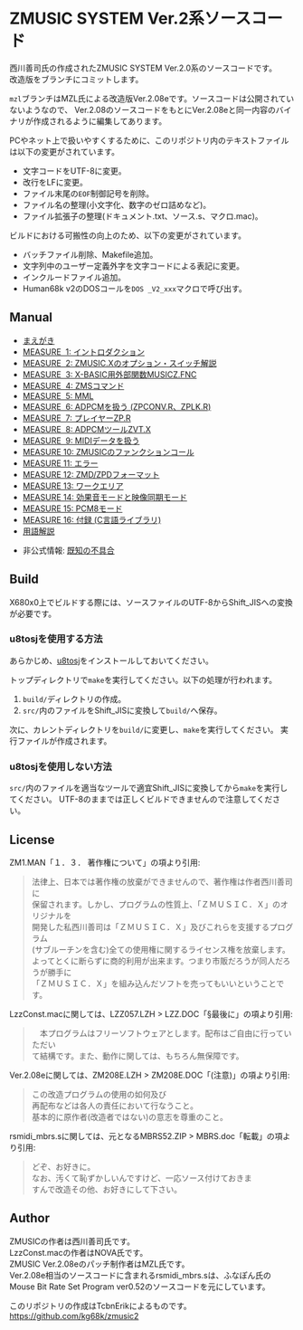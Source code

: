 # ZMUSIC SYSTEM Ver.2系ソースコード

西川善司氏の作成されたZMUSIC SYSTEM Ver.2.0系のソースコードです。  
改造版をブランチにコミットします。

`mzl`ブランチはMZL氏による改造版Ver.2.08eです。ソースコードは公開されていないようなので、
Ver.2.08のソースコードをもとにVer.2.08eと同一内容のバイナリが作成されるように編集してあります。

PCやネット上で扱いやすくするために、このリポジトリ内のテキストファイルは以下の変更がされています。
* 文字コードをUTF-8に変更。
* 改行をLFに変更。
* ファイル末尾の`EOF`制御記号を削除。
* ファイル名の整理(小文字化、数字のゼロ詰めなど)。
* ファイル拡張子の整理(ドキュメント.txt、ソース.s、マクロ.mac)。

ビルドにおける可搬性の向上のため、以下の変更がされています。
* バッチファイル削除、Makefile追加。
* 文字列中のユーザー定義外字を文字コードによる表記に変更。
* インクルードファイル追加。
* Human68k v2のDOSコールを`DOS _V2_xxx`マクロで呼び出す。


## Manual
* [まえがき](manual/zm00.txt)
* [MEASURE &nbsp;1: イントロダクション](manual/zm01.txt)
* [MEASURE &nbsp;2: ZMUSIC.Xのオプション・スイッチ解説](manual/zm02.txt)
* [MEASURE &nbsp;3: X-BASIC用外部関数MUSICZ.FNC](manual/zm03.txt)
* [MEASURE &nbsp;4: ZMSコマンド](manual/zm04.txt)
* [MEASURE &nbsp;5: MML](manual/zm05.txt)
* [MEASURE &nbsp;6: ADPCMを扱う (ZPCONV.R、ZPLK.R)](manual/zm06.txt)
* [MEASURE &nbsp;7: プレイヤーZP.R](manual/zm07.txt)
* [MEASURE &nbsp;8: ADPCMツールZVT.X](manual/zm08.txt)
* [MEASURE &nbsp;9: MIDIデータを扱う](manual/zm09.txt)
* [MEASURE 10: ZMUSICのファンクションコール](manual/zm10.txt)
* [MEASURE 11: エラー](manual/zm11.txt)
* [MEASURE 12: ZMD/ZPDフォーマット](manual/zm12.txt)
* [MEASURE 13: ワークエリア](manual/zm13.txt)
* [MEASURE 14: 効果音モードと映像同期モード](manual/zm14.txt)
* [MEASURE 15: PCM8モード](manual/zm15.txt)
* [MEASURE 16: 付録 (C言語ライブラリ)](manual/zm16.txt)
* [用語解説](manual/glossary.txt)

<!-- -->
* 非公式情報: [既知の不具合](https://github.com/kg68k/x68.memo/blob/main/tool/bugs.md#z-music-v2-%E8%A9%B3%E7%B4%B0%E6%9C%AA%E7%A2%BA%E8%AA%8D)


## Build

X680x0上でビルドする際には、ソースファイルのUTF-8からShift_JISへの変換が必要です。

### u8tosjを使用する方法

あらかじめ、[u8tosj](https://github.com/kg68k/u8tosj)をインストールしておいてください。

トップディレクトリで`make`を実行してください。以下の処理が行われます。
1. `build/`ディレクトリの作成。
3. `src/`内のファイルをShift_JISに変換して`build/`へ保存。

次に、カレントディレクトリを`build/`に変更し、`make`を実行してください。
実行ファイルが作成されます。

### u8tosjを使用しない方法

`src/`内のファイルを適当なツールで適宜Shift_JISに変換してから`make`を実行してください。
UTF-8のままでは正しくビルドできませんので注意してください。


## License
ZM1.MAN「１．３．  著作権について」の項より引用:

>   法律上、日本では著作権の放棄ができませんので、著作権は作者西川善司に  
> 保留されます。しかし、プログラムの性質上、「ＺＭＵＳＩＣ．Ｘ」のオリジナルを  
> 開発した私西川善司は「ＺＭＵＳＩＣ．Ｘ」及びこれらを支援するプログラム  
> (サブルーチンを含む)全ての使用権に関するライセンス権を放棄します。  
> よってとくに断らずに商的利用が出来ます。つまり市販だろうが同人だろうが勝手に  
> 「ＺＭＵＳＩＣ．Ｘ」を組み込んだソフトを売ってもいいということです。  

LzzConst.macに関しては、LZZ057.LZH &gt; LZZ.DOC「§最後に」の項より引用:

> 　本プログラムはフリーソフトウェアとします。配布はご自由に行っていただい  
> て結構です。また、動作に関しては、もちろん無保障です。  

Ver.2.08eに関しては、ZM208E.LZH &gt; ZM208E.DOC「(注意)」の項より引用:

> この改造プログラムの使用の如何及び  
> 再配布などは各人の責任において行なうこと。  
> 基本的に原作者(改造者ではない)の意志を尊重のこと。  

rsmidi_mbrs.sに関しては、元となるMBRS52.ZIP &gt; MBRS.doc「転載」の項より引用:

> どぞ、お好きに。  
> なお、汚くて恥ずかしいんですけど、一応ソース付けておきま  
> すんで改造その他、お好きにして下さい。  


## Author
ZMUSICの作者は西川善司氏です。  
LzzConst.macの作者はNOVA氏です。  
ZMUSIC Ver.2.08eのパッチ制作者はMZL氏です。  
Ver.2.08e相当のソースコードに含まれるrsmidi_mbrs.sは、ふなぽん氏の
Mouse Bit Rate Set Program ver0.52のソースコードを元にしています。  

このリポジトリの作成はTcbnErikによるものです。  
https://github.com/kg68k/zmusic2
